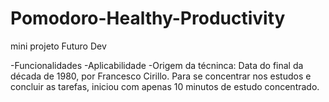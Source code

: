 # Pomodoro-Healthy-Productivity
mini projeto Futuro Dev

-Funcionalidades
-Aplicabilidade
-Origem da técninca:
Data do final da década de 1980, por Francesco Cirillo. Para se concentrar nos estudos e concluir as tarefas, iniciou com apenas 10 minutos de estudo concentrado.
